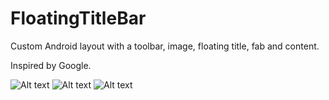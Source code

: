FloatingTitleBar
================

Custom Android layout with a toolbar, image, floating title, fab and content.

Inspired by Google.

![Alt text](https://cloud.githubusercontent.com/assets/3639901/4880514/61eb2a12-633c-11e4-8fdb-540b40bf043e.png)
![Alt text](https://cloud.githubusercontent.com/assets/3639901/4880516/65df8154-633c-11e4-80d6-f32d34e197a7.png)
![Alt text](https://cloud.githubusercontent.com/assets/3639901/4880519/6c26c78e-633c-11e4-92f9-a9f6d86943d5.png)